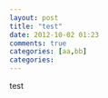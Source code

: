 ```yaml
---
layout: post
title: "test"
date: 2012-10-02 01:23
comments: true
categories: [aa,bb]
categories: 
---
```


test